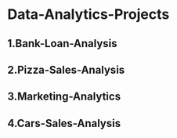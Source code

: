 # Data-Analytics-Projects
## 1.Bank-Loan-Analysis
## 2.Pizza-Sales-Analysis 
## 3.Marketing-Analytics
## 4.Cars-Sales-Analysis
